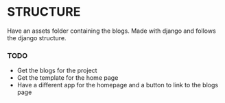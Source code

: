 # STRUCTURE
Have an assets folder containing the blogs.
Made with django and follows the django structure.


### TODO
- Get the blogs for the project
- Get the template for the home page
- Have a different app for the homepage and a button to link to the blogs page

